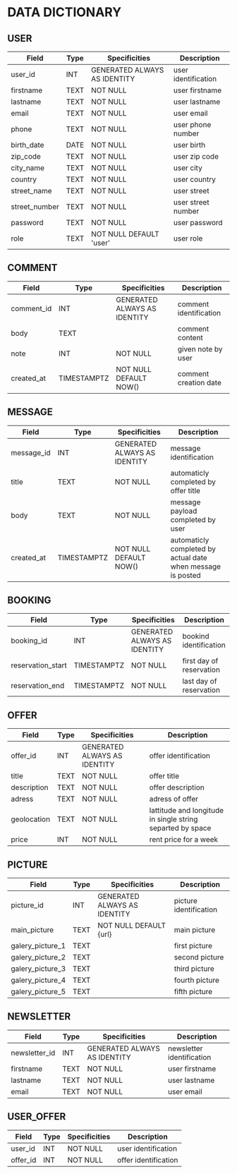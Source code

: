 # DATA DICTIONARY

## USER

|Field|Type|Specificities|Description|
|---|---|---|---|
|user_id|INT|GENERATED ALWAYS AS IDENTITY|user identification|
|firstname|TEXT|NOT NULL| user firstname|
|lastname|TEXT| NOT NULL|user lastname|
|email|TEXT| NOT NULL|user email|
|phone|TEXT| NOT NULL|user phone number|
|birth_date| DATE |NOT NULL|user birth|
|zip_code|TEXT |NOT NULL| user zip code|
|city_name|TEXT|NOT NULL| user city|
|country|TEXT|NOT NULL| user country|
|street_name|TEXT|NOT NULL|user street|
|street_number|TEXT|NOT NULL|user street number|
|password|TEXT|NOT NULL| user password|
|role|TEXT|NOT NULL DEFAULT 'user'|user role|

## COMMENT

|Field|Type|Specificities|Description|
|---|---|---|---|
|comment_id|INT|GENERATED ALWAYS AS IDENTITY|comment identification
|body|TEXT||comment content
|note|INT|NOT NULL|given note by user
|created_at|TIMESTAMPTZ|NOT NULL DEFAULT NOW()|comment creation date

## MESSAGE

|Field|Type|Specificities|Description|
|---|---|---|---|
|message_id|INT|GENERATED ALWAYS AS IDENTITY|message identification
|title|TEXT|NOT NULL|automaticly completed by offer title
|body|TEXT|NOT NULL|message payload completed by user
|created_at|TIMESTAMPTZ|NOT NULL DEFAULT NOW()|automaticly completed by actual date when message is posted

## BOOKING

|Field|Type|Specificities|Description|
|---|---|---|---|
|booking_id|INT|GENERATED ALWAYS AS IDENTITY| bookind identification|
|reservation_start|TIMESTAMPTZ|NOT NULL| first day of reservation|
|reservation_end|TIMESTAMPTZ|NOT NULL| last day of reservation|

## OFFER

|Field|Type|Specificities|Description|
|---|---|---|---|
|offer_id|INT|GENERATED ALWAYS AS IDENTITY|offer identification
|title|TEXT|NOT NULL|offer title
|description|TEXT|NOT NULL|offer description
|adress|TEXT|NOT NULL|adress of offer
|geolocation|TEXT|NOT NULL|lattitude and longitude in single string separted by space
|price|INT|NOT NULL|rent price for a week

## PICTURE

|Field|Type|Specificities|Description|
|---|---|---|---|
|picture_id|INT|GENERATED ALWAYS AS IDENTITY|picture identification|
|main_picture|TEXT|NOT NULL DEFAULT {url}|main picture|
|galery_picture_1|TEXT||first picture|
|galery_picture_2|TEXT||second picture|
|galery_picture_3|TEXT||third picture|
|galery_picture_4|TEXT||fourth picture|
|galery_picture_5|TEXT||fifth picture|

## NEWSLETTER

|Field|Type|Specificities|Description|
|---|---|---|---|
|newsletter_id|INT|GENERATED ALWAYS AS IDENTITY|newsletter identification|s
|firstname|TEXT|NOT NULL|user firstname|
|lastname|TEXT|NOT NULL|user lastname|
|email|TEXT|NOT NULL|user email|

## USER_OFFER

|Field|Type|Specificities|Description|
|---|---|---|---|
|user_id|INT|NOT NULL|user identification|
|offer_id|INT|NOT NULL|offer identification|
